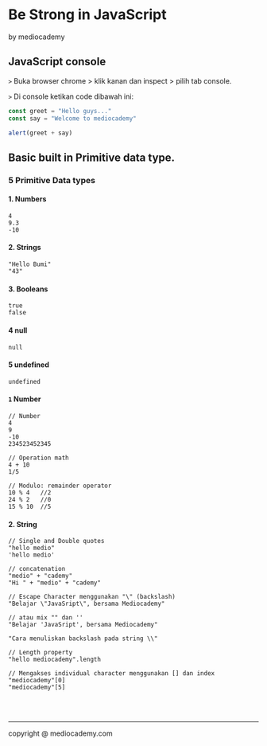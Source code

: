 # Be Strong in JavaScript

by mediocademy



## JavaScript console

```>``` Buka browser chrome > klik kanan dan inspect > pilih tab console.

```>``` Di console ketikan code dibawah ini:

```javascript
const greet = "Hello guys..."
const say = "Welcome to mediocademy"

alert(greet + say)


```



## Basic built in Primitive data type.

### 5 Primitive Data types

#### 1. Numbers

```
4
9.3
-10
```



#### 2. Strings

```
"Hello Bumi"
"43"
```

#### 3. Booleans

```
true
false
```



#### 4 null

```
null
```



#### 5 undefined

```
undefined
```



#### ```1``` Number

```
// Number
4
9
-10
234523452345

// Operation math
4 + 10
1/5

// Modulo: remainder operator 
10 % 4   //2
24 % 2   //0
15 % 10  //5
```



#### 2. String

```
// Single and Double quotes
"hello medio"
'hello medio'

// concatenation
"medio" + "cademy"
"Hi " + "medio" + "cademy"

// Escape Character menggunakan "\" (backslash)
"Belajar \"JavaSript\", bersama Mediocademy"

// atau mix "" dan ''
"Belajar 'JavaSript', bersama Mediocademy"

"Cara menuliskan backslash pada string \\"

// Length property
"hello mediocademy".length

// Mengakses individual character menggunakan [] dan index
"mediocademy"[0]
"mediocademy"[5]
```



















<br><br>

<hr>

copyright @ mediocademy.com